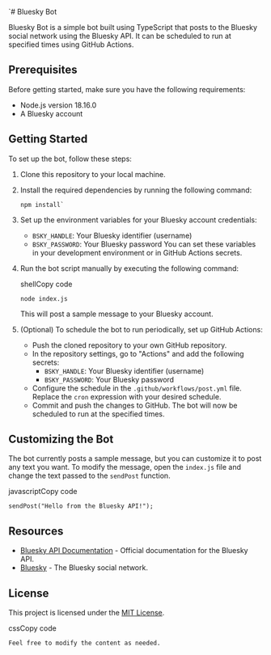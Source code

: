 
`# Bluesky Bot

Bluesky Bot is a simple bot built using TypeScript that posts to the Bluesky social network using the Bluesky API. It can be scheduled to run at specified times using GitHub Actions.

## Prerequisites

Before getting started, make sure you have the following requirements:

- Node.js version 18.16.0
- A Bluesky account

## Getting Started

To set up the bot, follow these steps:

1. Clone this repository to your local machine.
2. Install the required dependencies by running the following command:
   ```shell
   npm install` 

3. Set up the environment variables for your Bluesky account credentials:
    
    - `BSKY_HANDLE`: Your Bluesky identifier (username)
    - `BSKY_PASSWORD`: Your Bluesky password You can set these variables in your development environment or in GitHub Actions secrets.
4. Run the bot script manually by executing the following command:
    
    shellCopy code
    
    `node index.js` 
    
    This will post a sample message to your Bluesky account.
    
5. (Optional) To schedule the bot to run periodically, set up GitHub Actions:
    
    - Push the cloned repository to your own GitHub repository.
    - In the repository settings, go to "Actions" and add the following secrets:
        - `BSKY_HANDLE`: Your Bluesky identifier (username)
        - `BSKY_PASSWORD`: Your Bluesky password
    - Configure the schedule in the `.github/workflows/post.yml` file. Replace the `cron` expression with your desired schedule.
    - Commit and push the changes to GitHub. The bot will now be scheduled to run at the specified times.

## Customizing the Bot

The bot currently posts a sample message, but you can customize it to post any text you want. To modify the message, open the `index.js` file and change the text passed to the `sendPost` function.

javascriptCopy code

`sendPost("Hello from the Bluesky API!");` 

## Resources

- [Bluesky API Documentation](https://blueskyapidocs.com/) - Official documentation for the Bluesky API.
- [Bluesky](https://bsky.social/) - The Bluesky social network.

## License

This project is licensed under the [MIT License](https://chat.openai.com/LICENSE).

cssCopy code

 `Feel free to modify the content as needed.`
